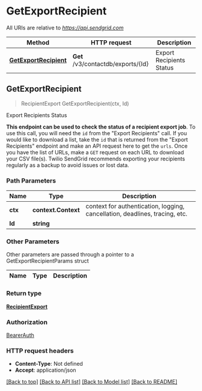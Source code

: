 # GetExportRecipient

All URIs are relative to *https://api.sendgrid.com*

Method | HTTP request | Description
------------- | ------------- | -------------
[**GetExportRecipient**](GetExportRecipient.md#GetExportRecipient) | **Get** /v3/contactdb/exports/{Id} | Export Recipients Status



## GetExportRecipient

> RecipientExport GetExportRecipient(ctx, Id)

Export Recipients Status

**This endpoint can be used to check the status of a recipient export job**.   To use this call, you will need the `id` from the \"Export Recipients\" call.  If you would like to download a list, take the `id` that is returned from the \"Export Recipients\" endpoint and make an API request here to get the `urls`. Once you have the list of URLs, make a `GET` request on each URL to download your CSV file(s).  Twilio SendGrid recommends exporting your recipients regularly as a backup to avoid issues or lost data.

### Path Parameters


Name | Type | Description
------------- | ------------- | -------------
**ctx** | **context.Context** | context for authentication, logging, cancellation, deadlines, tracing, etc.
**Id** | **string** | 

### Other Parameters

Other parameters are passed through a pointer to a GetExportRecipientParams struct


Name | Type | Description
------------- | ------------- | -------------

### Return type

[**RecipientExport**](RecipientExport.md)

### Authorization

[BearerAuth](../README.md#BearerAuth)

### HTTP request headers

- **Content-Type**: Not defined
- **Accept**: application/json

[[Back to top]](#) [[Back to API list]](../README.md#documentation-for-api-endpoints)
[[Back to Model list]](../README.md#documentation-for-models)
[[Back to README]](../README.md)

